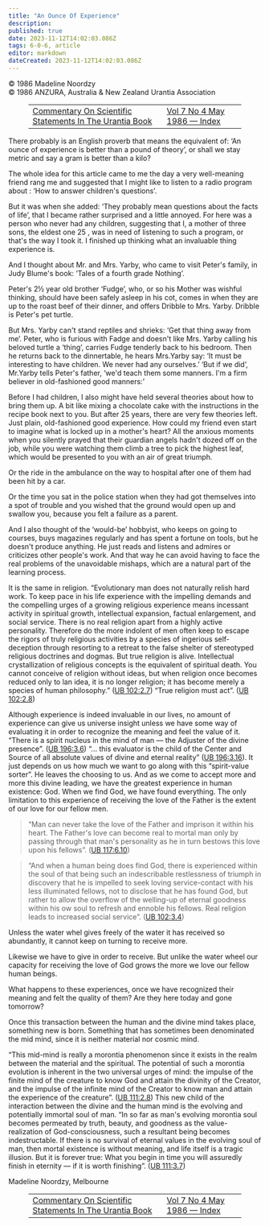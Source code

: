 ```yaml
---
title: "An Ounce Of Experience"
description: 
published: true
date: 2023-11-12T14:02:03.086Z
tags: 6-0-6, article
editor: markdown
dateCreated: 2023-11-12T14:02:03.086Z
---
```


<p class="v-card v-sheet theme--light gray lighten-3 px-2 py-1">© 1986 Madeline Noordzy<br>© 1986 ANZURA, Australia & New Zealand Urantia Association</p>
<figure class="table chapter-navigator">
  <table>
    <tbody>
      <tr>
        <td>
        <a href="/en/article/Ken_Glasziou/Commentary_On_Scientific_Statements_In_UB">
          <span class="mdi mdi-arrow-left-drop-circle"></span><span class="pl-2">Commentary On Scientific Statements In The Urantia Book</span>
        </a>
        </td>
        <td>
        <a href="/en/index/articles_606#vol-7-no-4-may-1986">
          <span class="mdi mdi-book-open-variant"></span><span class="pl-2">Vol 7 No 4 May 1986 — Index</span>
        </a>
        </td>
        <td>
        </td>
      </tr>
    </tbody>
  </table>
</figure>


There probably is an English proverb that means the equivalent of: ‘An ounce of experience is better than a pound of theory’, or shall we stay metric and say a gram is better than a kilo?

The whole idea for this article came to me the day a very well-meaning friend rang me and suggested that I might like to listen to a radio program about : ‘How to answer children's questions’.

But it was when she added: ‘They probably mean questions about the facts of life’, that I became rather surprised and a little annoyed. For here was a person who never had any children, suggesting that I, a mother of three sons, the eldest one 25 , was in need of listening to such a program, or that's the way I took it. I finished up thinking what an invaluable thing experience is.

And I thought about Mr. and Mrs. Yarby, who came to visit Peter's family, in Judy Blume's book: ‘Tales of a fourth grade Nothing’.

Peter's 2&frac12; year old brother ‘Fudge’, who, or so his Mother was wishful thinking, should have been safely asleep in his cot, comes in when they are up to the roast beef of their dinner, and offers Dribble to Mrs. Yarby. Dribble is Peter's pet turtle.

But Mrs. Yarby can't stand reptiles and shrieks: ‘Get that thing away from me’. Peter, who is furious with Fadge and doesn't like Mrs. Yarby calling his beloved turtle a ‘thing’, carries Fudge tenderly back to his bedroom. Then he returns back to the dinnertable, he hears Mrs.Yarby say: ‘It must be interesting to have children. We never had any ourselves.’ ‘But if we did’, Mr.Yarby tells Peter's father, ‘we'd teach them some manners. I'm a firm believer in old-fashioned good manners:’

Before I had children, I also might have held several theories about how to bring them up. A bit like mixing a chocolate cake with the instructions in the recipe book next to you. But after 25 years, there are very few theories left. Just plain, old-fashioned good experience. How could my friend even start to imagine what is locked up in a mother's heart? All the anxious moments when you silently prayed that their guardian angels hadn't dozed off on the job, while you were watching them climb a tree to pick the highest leaf, which would be presented to you with an air of great triumph.

Or the ride in the ambulance on the way to hospital after one of them had been hit by a car.

Or the time you sat in the police station when they had got themselves into a spot of trouble and you wished that the ground would open up and swallow you, because you felt a failure as a parent.

And I also thought of the ‘would-be’ hobbyist, who keeps on going to courses, buys magazines regularly and has spent a fortune on tools, but he doesn't produce anything. He just reads and listens and admires or criticizes other people's work. And that way he can avoid having to face the real problems of the unavoidable mishaps, which are a natural part of the learning process.

It is the same in religion. “Evolutionary man does not naturally relish hard work. To keep pace in his life experience with the impelling demands and the compelling urges of a growing religious experience means incessant activity in spiritual growth, intellectual expansion, factual enlargement, and social service. There is no real religion apart from a highly active personality. Therefore do the more indolent of men often keep to escape the rigors of truly religious activities by a species of ingerious self-deception through resorting to a retreat to the false shelter of stereotyped religious doctrines and dogmas. But true religion is alive. Intellectual crystallization of religious concepts is the equivalent of spiritual death. You cannot conceive of religion without ideas, but when religion once becomes reduced only to lan idea, it is no longer religion; it has become merely a species of human philosophy.” (<a id="a53_923"></a>[UB 102:2.7](/en/The_Urantia_Book/102#p2_7)) “True religion must act”. (<a id="a53_995"></a>[UB 102:2.8](/en/The_Urantia_Book/102#p2_8))

Although experience is indeed invaluable in our lives, no amount of experience can give us universe insight unless we have some way of evaluating it in order to recognize the meaning and feel the value of it. “There is a spirit nucleus in the mind of man — the Adjuster of the divine presence”. (<a id="a55_296"></a>[UB 196:3.6](/en/The_Urantia_Book/196#p3_6)) “... this evaluator is the child of the Center and Source of all absolute values of divine and eternal reality” (<a id="a55_454"></a>[UB 196:3.16](/en/The_Urantia_Book/196#p3_16)). It just depends on us how much we want to go along with this “spirit-value sorter”. He leaves the choosing to us. And as we come to accept more and more this divine leading, we have the greatest experience in human existence: God. When we find God, we have found everything. The only limitation to this experience of receiving the love of the Father is the extent of our love for our fellow men.

> “Man can never take the love of the Father and imprison it within his heart. The Father's love can become real to mortal man only by passing through that man's personality as he in turn bestows this love upon his fellows”. (<a id="a57_226"></a>[UB 117:6.10](/en/The_Urantia_Book/117#p6_10))

> “And when a human being does find God, there is experienced within the soul of that being such an indescribable restlessness of triumph in discovery that he is impelled to seek loving service-contact with his less illuminated fellows, not to disclose that he has found God, but rather to allow the overflow of the welling-up of eternal goodness within his ow soul to refresh and ennoble his fellows. Real religion leads to increased social service”. (<a id="a59_453"></a>[UB 102:3.4](/en/The_Urantia_Book/102#p3_4))

Unless the water whel gives freely of the water it has received so abundantly, it cannot keep on turning to receive more.

Likewise we have to give in order to receive. But unlike the water wheel our capacity for receiving the love of God grows the more we love our fellow human beings.

What happens to these experiences, once we have recognized their meaning and felt the quality of them? Are they here today and gone tomorrow?

Once this transaction between the human and the divine mind takes place, something new is born. Something that has sometimes been denominated the mid mind, since it is neither material nor cosmic mind.

“This mid-mind is really a morontia phenomenon since it exists in the realm between the material and the spiritual. The potential of such a morontia evolution is inherent in the two universal urges of mind: the impulse of the finite mind of the creature to know God and attain the divinity of the Creator, and the impulse of the infinite mind of the Creator to know man and attain the experience of the creature”. (<a id="a69_415"></a>[UB 111:2.8](/en/The_Urantia_Book/111#p2_8)) This new child of the interaction between the divine and the human mind is the evolving and potentially immortal soul of man. “In so far as man's evolving morontia soul becomes permeated by truth, beauty, and goodness as the value-realization of God-consciousness, such a resultant being becomes indestructable. If there is no survival of eternal values in the evolving soul of man, then mortal existence is without meaning, and life itself is a tragic illusion. But it is forever true: What you begin in time you will assuredly finish in eternity — if it is worth finishing”. (<a id="a69_1038"></a>[UB 111:3.7](/en/The_Urantia_Book/111#p3_7))

Madeline Noordzy, Melbourne

<figure class="table chapter-navigator">
  <table>
    <tbody>
      <tr>
        <td>
        <a href="/en/article/Ken_Glasziou/Commentary_On_Scientific_Statements_In_UB">
          <span class="mdi mdi-arrow-left-drop-circle"></span><span class="pl-2">Commentary On Scientific Statements In The Urantia Book</span>
        </a>
        </td>
        <td>
        <a href="/en/index/articles_606#vol-7-no-4-may-1986">
          <span class="mdi mdi-book-open-variant"></span><span class="pl-2">Vol 7 No 4 May 1986 — Index</span>
        </a>
        </td>
        <td>
        </td>
      </tr>
    </tbody>
  </table>
</figure>
